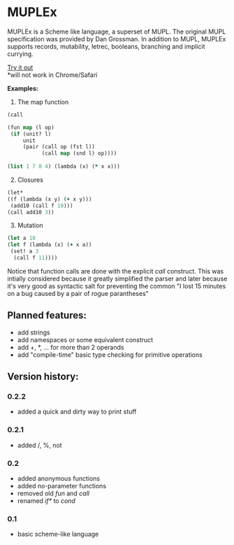 MUPLEx
======

MUPLEx is a Scheme like language, a superset of MUPL. The original MUPL specification was provided by Dan Grossman.
In addition to MUPL, MUPLEx supports records, mutability, letrec, booleans, branching and implicit currying.

[Try it out](http://htmlpreview.github.com/?https://github.com/madflame991/muplex/blob/working/main.html)  
\*will not work in Chrome/Safari

**Examples:**

1. The map function

 ```clojure
(call 

 (fun map (l op)
  (if (unit? l) 
      unit
      (pair (call op (fst l))
            (call map (snd l) op))))
           
 (list 1 7 8 4) (lambda (x) (* x x)))
```

2. Closures

 ```clojure
(let* 
 ((f (lambda (x y) (+ x y)))
  (add10 (call f 10)))
 (call add10 3))
```

3. Mutation

 ```clojure
(let a 10
 (let f (lambda (x) (+ x a))
  (set! a 3
   (call f 11))))
```

Notice that function calls are done with the explicit *call* construct. 
This was intially considered because it greatly simplified the parser and later because 
it's very good as syntactic salt for preventing the common "I lost 15 minutes on a bug caused by a pair of rogue parantheses" 
 

Planned features:
-----------------

* add strings
* add namespaces or some equivalent construct
* add +, *, ... for more than 2 operands
* add "compile-time" basic type checking for primitive operations

Version history:
----------------

### 0.2.2

* added a quick and dirty way to print stuff

### 0.2.1

* added /, %, not

### 0.2

* added anonymous functions
* added no-parameter functions
* removed old *fun* and *call*
* renamed *if\** to *cond*

### 0.1

* basic scheme-like language